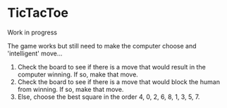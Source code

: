 # TicTacToe
Work in progress

The game works but still need to make the computer choose and 'intelligent' move...
  1. Check the board to see if there is a move that would result in the computer winning. If so, make that move.
  2. Check the board to see if there is a move that would block the human from winning. If so, make that move.
  3. Else, choose the best square in the order 4, 0, 2, 6, 8, 1, 3, 5, 7.
